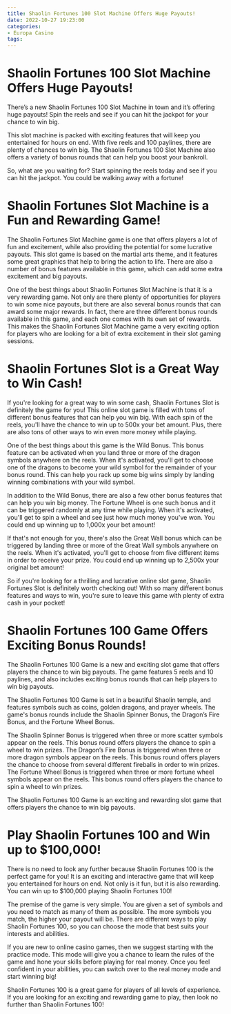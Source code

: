 ```yaml
---
title: Shaolin Fortunes 100 Slot Machine Offers Huge Payouts!
date: 2022-10-27 19:23:00
categories:
- Europa Casino
tags:
---
```



#  Shaolin Fortunes 100 Slot Machine Offers Huge Payouts!

There’s a new Shaolin Fortunes 100 Slot Machine in town and it’s offering huge payouts! Spin the reels and see if you can hit the jackpot for your chance to win big.

This slot machine is packed with exciting features that will keep you entertained for hours on end. With five reels and 100 paylines, there are plenty of chances to win big. The Shaolin Fortunes 100 Slot Machine also offers a variety of bonus rounds that can help you boost your bankroll.

So, what are you waiting for? Start spinning the reels today and see if you can hit the jackpot. You could be walking away with a fortune!

#  Shaolin Fortunes Slot Machine is a Fun and Rewarding Game!

The Shaolin Fortunes Slot Machine game is one that offers players a lot of fun and excitement, while also providing the potential for some lucrative payouts. This slot game is based on the martial arts theme, and it features some great graphics that help to bring the action to life. There are also a number of bonus features available in this game, which can add some extra excitement and big payouts.

One of the best things about Shaolin Fortunes Slot Machine is that it is a very rewarding game. Not only are there plenty of opportunities for players to win some nice payouts, but there are also several bonus rounds that can award some major rewards. In fact, there are three different bonus rounds available in this game, and each one comes with its own set of rewards. This makes the Shaolin Fortunes Slot Machine game a very exciting option for players who are looking for a bit of extra excitement in their slot gaming sessions.

#  Shaolin Fortunes Slot is a Great Way to Win Cash!

If you're looking for a great way to win some cash, Shaolin Fortunes Slot is definitely the game for you! This online slot game is filled with tons of different bonus features that can help you win big. With each spin of the reels, you'll have the chance to win up to 500x your bet amount. Plus, there are also tons of other ways to win even more money while playing.

One of the best things about this game is the Wild Bonus. This bonus feature can be activated when you land three or more of the dragon symbols anywhere on the reels. When it's activated, you'll get to choose one of the dragons to become your wild symbol for the remainder of your bonus round. This can help you rack up some big wins simply by landing winning combinations with your wild symbol.

In addition to the Wild Bonus, there are also a few other bonus features that can help you win big money. The Fortune Wheel is one such bonus and it can be triggered randomly at any time while playing. When it's activated, you'll get to spin a wheel and see just how much money you've won. You could end up winning up to 1,000x your bet amount!

If that's not enough for you, there's also the Great Wall bonus which can be triggered by landing three or more of the Great Wall symbols anywhere on the reels. When it's activated, you'll get to choose from five different items in order to receive your prize. You could end up winning up to 2,500x your original bet amount!

So if you're looking for a thrilling and lucrative online slot game, Shaolin Fortunes Slot is definitely worth checking out! With so many different bonus features and ways to win, you're sure to leave this game with plenty of extra cash in your pocket!

#  Shaolin Fortunes 100 Game Offers Exciting Bonus Rounds!

The Shaolin Fortunes 100 Game is a new and exciting slot game that offers players the chance to win big payouts. The game features 5 reels and 10 paylines, and also includes exciting bonus rounds that can help players to win big payouts.

The Shaolin Fortunes 100 Game is set in a beautiful Shaolin temple, and features symbols such as coins, golden dragons, and prayer wheels. The game's bonus rounds include the Shaolin Spinner Bonus, the Dragon’s Fire Bonus, and the Fortune Wheel Bonus.

The Shaolin Spinner Bonus is triggered when three or more scatter symbols appear on the reels. This bonus round offers players the chance to spin a wheel to win prizes. The Dragon’s Fire Bonus is triggered when three or more dragon symbols appear on the reels. This bonus round offers players the chance to choose from several different fireballs in order to win prizes. The Fortune Wheel Bonus is triggered when three or more fortune wheel symbols appear on the reels. This bonus round offers players the chance to spin a wheel to win prizes.

The Shaolin Fortunes 100 Game is an exciting and rewarding slot game that offers players the chance to win big payouts.

#  Play Shaolin Fortunes 100 and Win up to $100,000!

There is no need to look any further because Shaolin Fortunes 100 is the perfect game for you! It is an exciting and interactive game that will keep you entertained for hours on end. Not only is it fun, but it is also rewarding. You can win up to $100,000 playing Shaolin Fortunes 100!

The premise of the game is very simple. You are given a set of symbols and you need to match as many of them as possible. The more symbols you match, the higher your payout will be. There are different ways to play Shaolin Fortunes 100, so you can choose the mode that best suits your interests and abilities.

If you are new to online casino games, then we suggest starting with the practice mode. This mode will give you a chance to learn the rules of the game and hone your skills before playing for real money. Once you feel confident in your abilities, you can switch over to the real money mode and start winning big!

Shaolin Fortunes 100 is a great game for players of all levels of experience. If you are looking for an exciting and rewarding game to play, then look no further than Shaolin Fortunes 100!